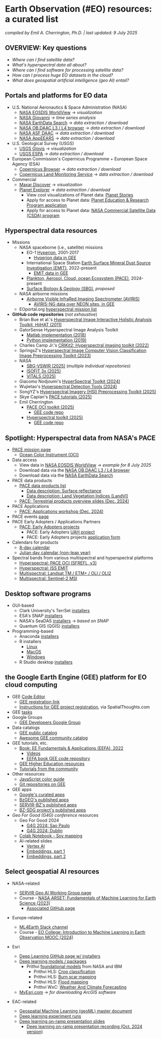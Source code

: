 # Earth Observation (#EO) resources: a curated list

*compiled by Emil A. Cherrington, Ph.D. | last updated: 9 July 2025*

## OVERVIEW: Key questions
* *Where can I find satellite data?*
* *What's hyperspectral data all about?*
* *Where can I find software for processing satellite data?*
* *How can I process huge EO datasets in the cloud?* 
* *What does geospatial artificial intelligence (geo AI) entail?*

## Portals and platforms for EO data
* U.S. National Aeronautics & Space Administration (NASA)
  * [NASA EOSDIS WorldView](https://worldview.earthdata.nasa.gov/) -> *visualization*
  * [NASA Giovanni](https://giovanni.gsfc.nasa.gov/giovanni/) -> *time series analysis*
  * [NASA EarthData Search](https://search.earthdata.nasa.gov/search) -> *data extraction / download*
  * [NASA  OB.DAAC L3 / L4 browser](https://oceandata.sci.gsfc.nasa.gov/l3/) -> *data extraction / download*
  * [NASA ASF DAAC](https://search.asf.alaska.edu/#/) -> *data extraction / download*
  * [NASA AppEEARS](https://appeears.earthdatacloud.nasa.gov/) -> *data extraction / download*
* U.S. Geological Survey (USGS)
  * [USGS Glovis](https://glovis.usgs.gov/app) -> *visualization*
  * [USGS ESPA](https://espa.cr.usgs.gov/) -> *data extraction / download*
* European Commission's Copernicus Programme + European Space Agency (ESA)
  * [Copernicus Browser](https://browser.dataspace.copernicus.eu/) -> *data extraction / download*
  * [Copernicus Land Monitoring Service](https://land.copernicus.eu/en) -> *data extraction / download*
* Commercial
  * [Maxar Discover](https://discover.maxar.com/) -> *visualization*
  * [Planet Explorer](https://www.planet.com/explorer/) -> *data extraction / download*
    * View cool visualizations of Planet data: [Planet Stories](https://www.planet.com/stories/)
    * Apply for access to Planet data: [Planet Education & Research Program application](https://www.planet.com/industries/education-and-research/#apply-now)
    * Apply for access to Planet data: [NASA Commercial Satellite Data (CSDA) program](https://csdap.earthdata.nasa.gov/signup/)

## Hyperspectral data resources
* Missions
  * NASA spaceborne (i.e., satellite) missions
    * EO-1 [Hyperion](https://www.usgs.gov/centers/eros/science/usgs-eros-archive-earth-observing-one-eo-1-hyperion), 2001-2017
      * [Hyperion data in GEE](https://developers.google.com/earth-engine/datasets/catalog/EO1_HYPERION)
    * International Space Station [Earth Surface Mineral Dust Source Investigation (EMIT)](https://earth.jpl.nasa.gov/emit/), 2022-present
      * [EMIT data in GEE](https://developers.google.com/earth-engine/datasets/catalog/NASA_EMIT_L2A_RFL)
    * [Plankton, Aerosol, Cloud, ocean Ecosystem (PACE)](https://pace.oceansciences.org/), 2024-present
    * [Surface Biology & Geology (SBG)](https://sbg.jpl.nasa.gov/), *proposed*
  * NASA airborne missions
    * [Airborne Visible InfraRed Imaging Spectrometer (AVIRIS)](https://aviris.jpl.nasa.gov/)
      * [AVIRIS-NG data over NEON sites, in GEE](https://developers.google.com/earth-engine/datasets/catalog/projects_neon-prod-earthengine_assets_HSI_REFL_002)
  * EOportal.org [hyperspectral mission list](https://www.eoportal.org/other-space-activities/hyperspectral-imaging)
* **GitHub code repositories** (*not exhaustive*)
  * Brian Bue et al.'s [Hyperspectral Image Interactive Holistic Analysis Toolkit, HiiHAT (2011)](https://github.com/dsmbgu8/HiiHAT)
  * GatorSense Hyperspectral Image Analysis Toolkit
    * [Matlab implementation (2018)](https://github.com/GatorSense/hsi_toolkit)
    * [Python implementation (2019)](https://github.com/GatorSense/hsi_toolkit_py)
  * Charles Camp Jr.'s [CRIKit2: Hyperspectral imaging toolkit (2022)](https://github.com/CCampJr/CRIkit2)
  * SpringsZ's [Hyperspectral Image Computer Vision Classification Image Preprocessing Toolkit (2023)](https://github.com/springsZ/Hyperspectral-Image-Computer-Vision-Classification-Image-Preprocessing-Toolkit)
  * NASA
    * [SBG-VSWIR (2025)](https://github.com/sbg-vswir) (*multiple individual repositories*)
    * [ISOFIT 3x (2025)](https://github.com/isofit/isofit)
    * [VITALS (2025)](https://github.com/nasa/VITALS)
  * Giacomo Nodjoumi's [HyperSpectral Toolkit (2024)](https://github.com/Hyradus/HyperSpectralToolkit)
  * Wujietao's [Hyperspectral Detection Tools (2024)](https://github.com/wujietao233/Hyperspectral_Detection_Tools)
  * SongYZ's [Hyperspectral Imagery (HSI) Preprocessing Toolkit (2025)](https://github.com/songyz2019/hsi-preprocessing-toolkit)
  * Skye Caplan's [PACE tutorials (2025)](https://github.com/skyecaplan/pace_tutorials)
  * Emil Cherrington
    * [PACE OCI toolkit (2025)](https://github.com/BzGEO/pace_oci_toolkit)
      * [GEE code repo](https://bit.ly/gee_repo_pace_oci)
    * [Hyperspectral toolkit (2025)](https://github.com/BzGEO/hyperspectral_toolkit)
      * [GEE code repo](https://bit.ly/gee_repo_hyperspectral)

## Spotlight: Hyperspectral data from NASA's PACE
* [PACE mission page](https://pace.oceansciences.org/)
  * [Ocean Color Instrument (OCI)](https://pace.oceansciences.org/oci.htm)
* Data access
  * View data in [NASA EOSDIS WorldView](https://go.nasa.gov/4kNDA1z) -> *example for 8 July 2025*
  * Download data via the [NASA  OB.DAAC L3 / L4 browser](https://oceandata.sci.gsfc.nasa.gov/l3/)
  * Download data via the [NASA EarthData Search](https://search.earthdata.nasa.gov/search?fi=OCI&as[platforms][0]=Space-based%20Platforms%3AEarth%20Observation%20Satellites%3A%3APACE&as[instrument][0]=OCI&fpb0=Space-based%20Platforms&fpc0=Earth%20Observation%20Satellites&fps0=PACE)
* PACE data products
  * [PACE data products list](https://pace.oceansciences.org/data_table.htm)
    * [Data description: Surface reflectance](https://oceancolor.gsfc.nasa.gov/data/10.5067/PACE/OCI/L2/SFREFL/3.0)
    * [Data description: Land Vegetation Indices (LandVI)](https://oceancolor.gsfc.nasa.gov/data/10.5067/PACE/OCI/L2/LANDVI/3.0)
  * [PACE: Terrestrial products overview slides (Dec. 2024)](https://pace.oceansciences.org/docs/03-c-Huemmrich_PACE_Terrestrial.pdf)
* PACE Applications
  * [PACE: Applications workshop (Dec. 2024)](https://pace.oceansciences.org/event_archive/2024-PACE-Applications-Workshop.htm)
* PACE events [page](https://pace.oceansciences.org/events.htm)
* PACE Early Adopters / Applications Partners
  * [PACE: Early Adopters projects](https://pace.oceansciences.org/app_adopters.htm)
    * PACE: Early Adopters [UAH project](https://pace.oceansciences.org/people_ea.htm?id=127)
    * PACE: Early Adopters projects [application form](https://forms.gle/ZxUeqDJDZu47SEzD8)
* Calendars for products
  * [8-day calendar](https://bit.ly/pace_oci_8d_cal)
  * [Julian day calendar (non-leap year)](https://satcorps.larc.nasa.gov/safari/JulianDayChart.html)
* Spectral bands from various multispectral and hyperspectral platforms
  * [Hyperspectral: PACE OCI (SFREFL, v3)](https://bit.ly/pace_oci_sr_v3_bands)
  * [Hyperspectral: ISS EMIT](https://bit.ly/iss_emit_bands)
  * [Multispectral: Landsat TM / ETM+ / OLI / OLI2](https://bit.ly/landsat_bands)
  * [Multispectral: Sentinel-2 MSI](https://bit.ly/s2_bands)

## Desktop software programs
* GUI-based
  * Clark University's TerrSet [installers](https://github.com/ClarkCGA/terrset/releases)
  * ESA's SNAP [installers](https://step.esa.int/main/download/snap-download/)
  * NASA's SeaDAS [installers](https://seadas.gsfc.nasa.gov/downloads/) -> *based on SNAP*
  * Quantum GIS (QGIS) [installers](https://qgis.org/download/)
* Programming-based
  * Anaconda [installers](https://www.anaconda.com/download)
  * R installers
    * [Linux](https://cran.r-project.org/bin/linux/)
    * [MacOS](https://cran.r-project.org/bin/macosx/)
    * [Windows](https://cran.r-project.org/bin/windows/)
  * R Studio desktop [installers](https://posit.co/download/rstudio-desktop/)

## the Google Earth Engine (GEE) platform for EO cloud computing
* GEE [Code Editor](https://code.earthengine.google.com/)
  * [GEE registration link](https://earthengine.google.com/signup/)
  * [Instructions for GEE project registration](https://courses.spatialthoughts.com/gee-sign-up.html), via SpatialThoughts.com
* GEE [tasks](https://code.earthengine.google.com/tasks)
* Google Groups
  * [GEE Developers Google Group](https://groups.google.com/g/google-earth-engine-developers)
* Data catalogs
  * [GEE public catalog](https://developers.google.com/earth-engine/datasets)
  * [Awesome GEE community catalog](https://gee-community-catalog.org/)
* GEE tutorials, etc.
  * [Book: EE Fundamentals & Applications (EEFA), 2022](https://www.eefabook.org/)
    * [Videos](https://www.youtube.com/@eefabook3667/videos)
    * [EEFA book GEE code repository](https://earthengine.googlesource.com/projects/gee-edu/book)
  * [GEE Higher Education resources](https://developers.google.com/earth-engine/tutorials/edu)
  * [Tutorials from the community](https://developers.google.com/earth-engine/tutorials/community/explore)
* Other resources
  * [JavaScript color guide](http://www.javascripter.net/faq/colornam.htm)
  * [Git repositories on GEE](https://earthengine.googlesource.com/)
* GEE apps
   * [Google's curated apps](https://www.earthengine.app/)
   * [BzGEO's published apps](https://bzgeo.users.earthengine.app/)
   * [SERVIR-BZ's published apps](https://servirbz.users.earthengine.app/)
   * [BZ-SDG project's published apps](https://bz-sdg.earthengine.app/)
* *Geo For Good (G4G) conference* resources
  * Geo For Good 2024
    * [G4G 2024: Sao Paulo](https://earthoutreachonair.withgoogle.com/events/geoforgood24-saopaulo)
    * [G4G 2024: Dublin](https://earthoutreachonair.withgoogle.com/events/geoforgood24-dublin)
  * [Colab Notebook - Soy mapping](https://colab.research.google.com/drive/1Iip9Li7ZguMxKUjZ4mbcg_q1EDyAvUB2)
  * AI-related slides
    * [Vertex AI](https://docs.google.com/presentation/d/1eNJDIoJg-ADrxC09JIzl00frjyseEc917rItTDPalGI/edit#slide=id.g303d87bcffc_0_0)
    * [Embeddings, part 1](https://docs.google.com/presentation/d/1ZfBYUNV1w377rkxc3REm5_evyzMJF6szxXGBszKC7uw/edit#slide=id.g3012811fd68_0_1316)
    * [Embeddings, part 2](https://docs.google.com/presentation/d/1azsWfeDuC-ZF5L8LNuWAEe49UOsxC-pPvqyZvSvJThk/edit#slide=id.g303d69aca51_0_197)
 
## Select geospatial AI resources

* NASA-related
  * [SERVIR Geo AI Working Group page](https://sites.google.com/uah.edu/geo-ai-working-group/home)
  * Course - [NASA ARSET: Fundamentals of Machine Learning for Earth Science (2023)](https://appliedsciences.nasa.gov/get-involved/training/english/arset-fundamentals-machine-learning-earth-science)
    * [Associated GitHub page](https://github.com/NASAARSET/ARSET_ML_Fundamentals)

* Europe-related
  * [ML4Earth Slack channel](https://ml4earthworkspace.slack.com/team)
  * Course - [EO College: Introduction to Machine Learning in Earth Observation MOOC (2024)](https://eo-college.org/courses/introduction-to-machine-learning-for-earth-observation/)

* Esri
  * [Deep Learning GitHub page w/ installers](https://github.com/Esri/deep-learning-frameworks?tab=readme-ov-file)
  * [Deep learning models / packages](https://livingatlas.arcgis.com/en/browse/#d=1&type=tool&itemTypes=Deep+Learning+Package)
    * Prithvi [foundational models](https://livingatlas.arcgis.com/en/browse/?q=prithvi#d=1&type=tool&itemTypes=Deep+Learning+Package&q=prithvi) from NASA and IBM
      * Prithvi HLS: [Crop classification](https://www.arcgis.com/home/item.html?id=39e598cb9eed4f1eac28f8484c5f3679)
      * Prithvi HLS: [Burn scar mapping](https://www.arcgis.com/home/item.html?id=9af7af28dd91473bbc8ad40942e74563)
      * Prithvi HLS: [Flood mapping](https://www.arcgis.com/home/item.html?id=29dc90c33daf402caa9293c2088d1057)
      * Prithvi WxC: [Weather And Climate Forecasting](https://www.arcgis.com/home/item.html?id=e5969e62295e4c7881b38ea16b565a2d)
  * [MyEsri.com](https://my.esri.com/) -> *for downloading ArcGIS software*

* EAC-related
  * [Geospatial Machine Learning (geoML) master document](https://bit.ly/geoml)
  * [Deep learning experiment runs](https://bit.ly/geoml_mod_comp)
  * [Deep learning on-ramp presentation slides](https://docs.google.com/presentation/d/1e9h_LQrSyL5oriFHUMxsVyWulQ1ReO1S/edit#slide=id.p1)
    * [Deep learning on-ramp presentation recording (Oct. 2024 version)](https://www.youtube.com/watch?v=H-iAVLtkV0c)
